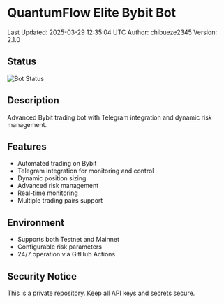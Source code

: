 # QuantumFlow Elite Bybit Bot
Last Updated: 2025-03-29 12:35:04 UTC
Author: chibueze2345
Version: 2.1.0

## Status
![Bot Status](https://github.com/chibueze2345/QuantumFlow-Bybit-Bot/actions/workflows/bot.yml/badge.svg)

## Description
Advanced Bybit trading bot with Telegram integration and dynamic risk management.

## Features
- Automated trading on Bybit
- Telegram integration for monitoring and control
- Dynamic position sizing
- Advanced risk management
- Real-time monitoring
- Multiple trading pairs support

## Environment
- Supports both Testnet and Mainnet
- Configurable risk parameters
- 24/7 operation via GitHub Actions

## Security Notice
This is a private repository. Keep all API keys and secrets secure.